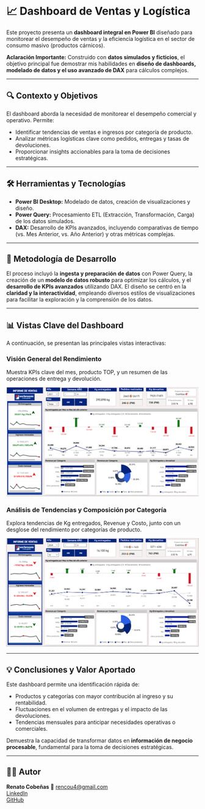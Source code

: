 # 📈 Dashboard de Ventas y Logística

Este proyecto presenta un **dashboard integral en Power BI** diseñado para monitorear el desempeño de ventas y la eficiencia logística en el sector de consumo masivo (productos cárnicos).

**Aclaración Importante:** Construido con **datos simulados y ficticios**, el objetivo principal fue demostrar mis habilidades en **diseño de dashboards, modelado de datos y el uso avanzado de DAX** para cálculos complejos.

---

## 🔍 Contexto y Objetivos

El dashboard aborda la necesidad de monitorear el desempeño comercial y operativo. Permite:
* Identificar tendencias de ventas e ingresos por categoría de producto.
* Analizar métricas logísticas clave como pedidos, entregas y tasas de devoluciones.
* Proporcionar insights accionables para la toma de decisiones estratégicas.

---

## 🛠️ Herramientas y Tecnologías

* **Power BI Desktop:** Modelado de datos, creación de visualizaciones y diseño.
* **Power Query:** Procesamiento ETL (Extracción, Transformación, Carga) de los datos simulados.
* **DAX:** Desarrollo de KPIs avanzados, incluyendo comparativas de tiempo (vs. Mes Anterior, vs. Año Anterior) y otras métricas complejas.

---

## 🚀 Metodología de Desarrollo

El proceso incluyó la **ingesta y preparación de datos** con Power Query, la creación de un **modelo de datos robusto** para optimizar los cálculos, y el **desarrollo de KPIs avanzados** utilizando DAX. El diseño se centró en la **claridad y la interactividad**, empleando diversos estilos de visualizaciones para facilitar la exploración y la comprensión de los datos.

---

## 📊 Vistas Clave del Dashboard

A continuación, se presentan las principales vistas interactivas:

### Visión General del Rendimiento
Muestra KPIs clave del mes, producto TOP, y un resumen de las operaciones de entrega y devolución.

![Visión general del Dashboard de Ventas y Logística](./dashboard_mkp_ventas_general.png)

### Análisis de Tendencias y Composición por Categoría
Explora tendencias de Kg entregados, Revenue y Costo, junto con un desglose del rendimiento por categorías de producto.

![Tendencias y Detalle por Categoría](./dashboard_mkp_ventas_detalle.png)

---

## 💡 Conclusiones y Valor Aportado

Este dashboard permite una identificación rápida de:
* Productos y categorías con mayor contribución al ingreso y su rentabilidad.
* Fluctuaciones en el volumen de entregas y el impacto de las devoluciones.
* Tendencias mensuales para anticipar necesidades operativas o comerciales.

Demuestra la capacidad de transformar datos en **información de negocio procesable**, fundamental para la toma de decisiones estratégicas.

---

## 🧑‍💼 Autor

**Renato Cobeñas** 📧 rencou4@gmail.com  
[LinkedIn](https://www.linkedin.com/in/tuusuario)  
[GitHub](https://github.com/RenCoU4)
